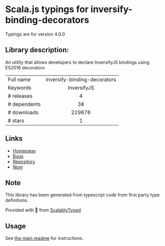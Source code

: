 
# Scala.js typings for inversify-binding-decorators

Typings are for version 4.0.0

## Library description:
An utility that allows developers to declare InversifyJS bindings using ES2016 decorators

|                    |                 |
| ------------------ | :-------------: |
| Full name          | inversify-binding-decorators |
| Keywords           | InversifyJS |
| # releases         | 4 |
| # dependents       | 38 |
| # downloads        | 229876 |
| # stars            | 1 |

## Links
- [Homepage](https://github.com/inversify/inversify-binding-decorators#readme)
- [Bugs](https://github.com/inversify/inversify-binding-decorators/issues)
- [Repository](https://github.com/inversify/inversify-binding-decorators)
- [Npm](https://www.npmjs.com/package/inversify-binding-decorators)
    


## Note
This library has been generated from typescript code from first party type definitions.

Provided with :purple_heart: from [ScalablyTyped](https://github.com/oyvindberg/ScalablyTyped)

## Usage
See [the main readme](../../readme.md) for instructions.


